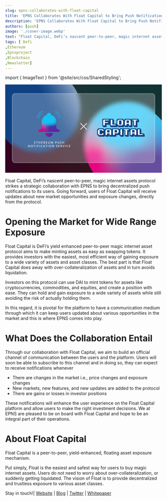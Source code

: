 ```yaml
---
slug: epns-collaborates-with-float-capital
title: 'EPNS Collaborates With Float Capital to Bring Push Notifications to Magic Internet Assets'
description: 'EPNS Collaborates With Float Capital to Bring Push Notifications to Magic Internet Assets'
authors: [push]
image: './cover-image.webp'
text: "Float Capital, DeFi’s nascent peer-to-peer, magic internet assets protocol strikes a strategic collaboration with EPNS to bring decentralized push notifications to its users. Going forward, users of Float Capital will receive updates about new market opportunities and exposure changes, directly from the protocol."
tags: [ Defi
,Ethereum
,Epnsproject
,Blockchain
,Newsletter]
---
```

import { ImageText } from '@site/src/css/SharedStyling';

![Cover image of EPNS Collaborates With Float Capital to Bring Push Notifications to Magic Internet Assets](./cover-image.webp)

<!--truncate-->

Float Capital, DeFi’s nascent peer-to-peer, magic internet assets protocol strikes a strategic collaboration with EPNS to bring decentralized push notifications to its users. Going forward, users of Float Capital will receive updates about new market opportunities and exposure changes, directly from the protocol.

Opening the Market for Wide Range Exposure
==========================================

Float Capital is DeFi’s yield enhanced peer-to-peer magic internet asset protocol aims to make minting assets as easy as swapping tokens. It provides investors with the easiest, most efficient way of gaining exposure to a wide variety of assets and asset classes. The best part is that Float Capital does away with over-collateralization of assets and in turn avoids liquidation.

Investors on this protocol can use DAI to mint tokens for assets like cryptocurrencies, commodities, and equities, and create a position with ease. They can hold and gain exposure to a wide variety of assets while still avoiding the risk of actually holding them.

In this regard, it is pivotal for the platform to have a communication medium through which it can keep users updated about various opportunities in the market and this is where EPNS comes into play.

What Does the Collaboration Entail
==================================

Through our collaboration with Float Capital, we aim to build an official channel of communication between the users and the platform. Users will soon be able to subscribe to this channel and in doing so, they can expect to receive notifications whenever

*   There are changes in the market i.e., price changes and exposure changes
*   New markets, new features, and new updates are added to the protocol
*   There are gains or losses in investor positions

These notifications will enhance the user experience on the Float Capital platform and allow users to make the right investment decisions. We at EPNS are pleased to be on board with Float Capital and hope to be an integral part of their operations.

**About Float Capital**
=======================

Float Capital is a peer-to-peer, yield-enhanced, floating asset exposure mechanism.

Put simply, Float is the easiest and safest way for users to buy magic internet assets. Users do not need to worry about over-collateralization, or suddenly getting liquidated. The vision of Float is to provide decentralized and trustless exposure to various asset classes.

Stay in touch!| [Website](https://float.capital/?chain=137) | [Blog](https://medium.com/@Float.Capital) | [Twitter](https://twitter.com/float_capital) | [Whitepaper](https://media-float-capital.fra1.cdn.digitaloceanspaces.com/public/FLOAT_CAPITAL_whitepaper.pdf)

